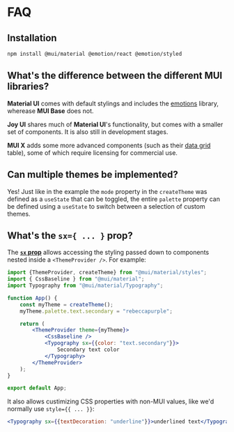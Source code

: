 # FAQ

## Installation
```bash
npm install @mui/material @emotion/react @emotion/styled
```

## What's the difference between the different MUI libraries?

**Material UI** comes with default stylings and includes the [emotions](https://emotion.sh/docs/introduction) library, wherease **MUI Base** does not.

**Joy UI** shares much of **Material UI**'s functionality, but comes with a smaller set of components. It is also still in development stages.

**MUI X** adds some more advanced components (such as their [data grid](https://mui.com/x/react-data-grid/) table), some of which require licensing for commercial use.

## Can multiple themes be implemented?

Yes! Just like in the example the `mode` property in the `createTheme` was defined as a `useState` that can be toggled, the entire `palette` property can be defined using a `useState` to switch between a selection of custom themes.

## What's the `sx={ ... }` prop?
The **[`sx` prop](https://mui.com/system/getting-started/the-sx-prop/)** allows accessing the styling passed down to components nested inside a `<ThemeProvider />`. For example:

```jsx
import {ThemeProvider, createTheme} from "@mui/material/styles";
import { CssBaseline } from "@mui/material";
import Typography from "@mui/material/Typography";

function App() {
	const myTheme = createTheme();
	myTheme.palette.text.secondary = "rebeccapurple";

	return (
		<ThemeProvider theme={myTheme}>
			<CssBaseline />
			<Typography sx={{color: "text.secondary"}}>
				Secondary text color
			</Typography>
		</ThemeProvider>
	);
}

export default App;
```

It also allows custimizing CSS properties with non-MUI values, like we'd normally use `style={{ ... }}`:

```jsx
<Typography sx={{textDecoration: "underline"}}>underlined text</Typography>
```